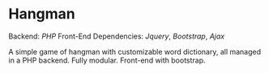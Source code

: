 # Hangman

Backend: *PHP*
Front-End Dependencies: *Jquery*, *Bootstrap*, *Ajax*

A simple game of hangman with customizable word dictionary, all managed in a PHP backend. Fully modular. Front-end with bootstrap.